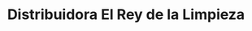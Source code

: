 ---
title: "Distribuidora El Rey de la Limpieza"
url: /san-isidro-de-el-general/distribuidora-el-rey-de-la-limpieza/
shop: general
---